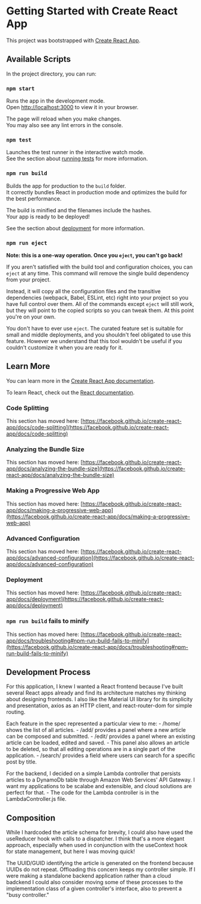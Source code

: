 # Getting Started with Create React App

This project was bootstrapped with [Create React App](https://github.com/facebook/create-react-app).

## Available Scripts

In the project directory, you can run:

### `npm start`

Runs the app in the development mode.\
Open [http://localhost:3000](http://localhost:3000) to view it in your browser.

The page will reload when you make changes.\
You may also see any lint errors in the console.

### `npm test`

Launches the test runner in the interactive watch mode.\
See the section about [running tests](https://facebook.github.io/create-react-app/docs/running-tests) for more information.

### `npm run build`

Builds the app for production to the `build` folder.\
It correctly bundles React in production mode and optimizes the build for the best performance.

The build is minified and the filenames include the hashes.\
Your app is ready to be deployed!

See the section about [deployment](https://facebook.github.io/create-react-app/docs/deployment) for more information.

### `npm run eject`

**Note: this is a one-way operation. Once you `eject`, you can't go back!**

If you aren't satisfied with the build tool and configuration choices, you can `eject` at any time. This command will remove the single build dependency from your project.

Instead, it will copy all the configuration files and the transitive dependencies (webpack, Babel, ESLint, etc) right into your project so you have full control over them. All of the commands except `eject` will still work, but they will point to the copied scripts so you can tweak them. At this point you're on your own.

You don't have to ever use `eject`. The curated feature set is suitable for small and middle deployments, and you shouldn't feel obligated to use this feature. However we understand that this tool wouldn't be useful if you couldn't customize it when you are ready for it.

## Learn More

You can learn more in the [Create React App documentation](https://facebook.github.io/create-react-app/docs/getting-started).

To learn React, check out the [React documentation](https://reactjs.org/).

### Code Splitting

This section has moved here: [https://facebook.github.io/create-react-app/docs/code-splitting](https://facebook.github.io/create-react-app/docs/code-splitting)

### Analyzing the Bundle Size

This section has moved here: [https://facebook.github.io/create-react-app/docs/analyzing-the-bundle-size](https://facebook.github.io/create-react-app/docs/analyzing-the-bundle-size)

### Making a Progressive Web App

This section has moved here: [https://facebook.github.io/create-react-app/docs/making-a-progressive-web-app](https://facebook.github.io/create-react-app/docs/making-a-progressive-web-app)

### Advanced Configuration

This section has moved here: [https://facebook.github.io/create-react-app/docs/advanced-configuration](https://facebook.github.io/create-react-app/docs/advanced-configuration)

### Deployment

This section has moved here: [https://facebook.github.io/create-react-app/docs/deployment](https://facebook.github.io/create-react-app/docs/deployment)

### `npm run build` fails to minify

This section has moved here: [https://facebook.github.io/create-react-app/docs/troubleshooting#npm-run-build-fails-to-minify](https://facebook.github.io/create-react-app/docs/troubleshooting#npm-run-build-fails-to-minify)

## Development Process

For this application, I knew I wanted a React frontend because I've built several React apps already and find its architecture matches my thinking about designing frontends. I also like the Material UI library for its simplicity and presentation, axios as an HTTP client, and react-router-dom for simple routing. 

Each feature in the spec represented a particular view to me:
    - /home/ shows the list of all articles. 
    - /add/ provides a panel where a new article can be composed and submitted.
    - /edit/ provides a panel where an existing article can be loaded, edited and saved. 
        - This panel also allows an article to be deleted, so that all editing operations are in a single part of the application. 
    - /search/ provides a field where users can search for a specific post by title. 

For the backend, I decided on a simple Lambda controller that persists articles to a DynamoDb table through Amazon Web Services' API Gateway. I want my applications to be scalabe and extensible, and cloud solutions are perfect for that. 
    - The code for the Lambda controller is in the LambdaController.js file. 

## Composition

While I hardcoded the article schema for brevity, I could also have used the useReducer hook with calls to a dispatcher. I think that's a more elegant approach, especially when used in conjunction with the useContext hook for state management, but here I was moving quick! 

The UUID/GUID identifying the article is generated on the frontend because UUIDs do not repeat. Offloading this concern keeps my controller simple. If I were making a standalone backend application rather than a cloud badckend I could also consider moving some of these processes to the implementation class of a given controller's interface, also to prevent a "busy controller." 